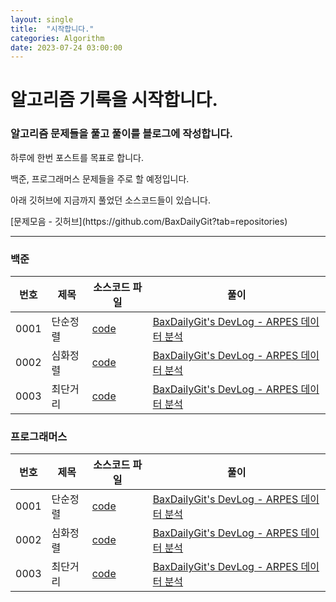 ```yaml
---
layout: single
title:  "시작합니다."
categories: Algorithm
date: 2023-07-24 03:00:00
---
```


# 알고리즘 기록을 시작합니다.
### 알고리즘 문제들을 풀고 풀이를 블로그에 작성합니다.
<p> 하루에 한번 포스트를 목표로 합니다. </p>
<p> 백준, 프로그래머스 문제들을 주로 할 예정입니다. </p>

<p> 아래 깃허브에 지금까지 풀었던 소스코드들이 있습니다.  </p>
[문제모음 - 깃허브](https://github.com/BaxDailyGit?tab=repositories)


------------------------------


### 백준

|번호|제목|소스코드 파일|풀이|
|------|---|---|---|
|0001|단순정렬|[code](https://github.com/BaxDailyGit/algorithm-solution-code/blob/main/code/baekjoon/1%2B1.py)|[BaxDailyGit's DevLog - ARPES 데이터 분석](https://baxdailygit.github.io/algorithm/second/)|
|0002|심화정렬|[code](https://github.com/BaxDailyGit/algorithm-solution-code/blob/main/code/baekjoon/1%2B1.py)|[BaxDailyGit's DevLog - ARPES 데이터 분석](https://baxdailygit.github.io/algorithm/second/)|
|0003|최단거리|[code](https://github.com/BaxDailyGit/algorithm-solution-code/blob/main/code/baekjoon/1%2B1.py)|[BaxDailyGit's DevLog - ARPES 데이터 분석](https://baxdailygit.github.io/algorithm/second/)|

### 프로그래머스

|번호|제목|소스코드 파일|풀이|
|------|---|---|---|
|0001|단순정렬|[code](https://github.com/BaxDailyGit/algorithm-solution-code/blob/main/code/baekjoon/1%2B1.py)|[BaxDailyGit's DevLog - ARPES 데이터 분석](https://baxdailygit.github.io/algorithm/second/)|
|0002|심화정렬|[code](https://github.com/BaxDailyGit/algorithm-solution-code/blob/main/code/baekjoon/1%2B1.py)|[BaxDailyGit's DevLog - ARPES 데이터 분석](https://baxdailygit.github.io/algorithm/second/)|
|0003|최단거리|[code](https://github.com/BaxDailyGit/algorithm-solution-code/blob/main/code/baekjoon/1%2B1.py)|[BaxDailyGit's DevLog - ARPES 데이터 분석](https://baxdailygit.github.io/algorithm/second/)|
